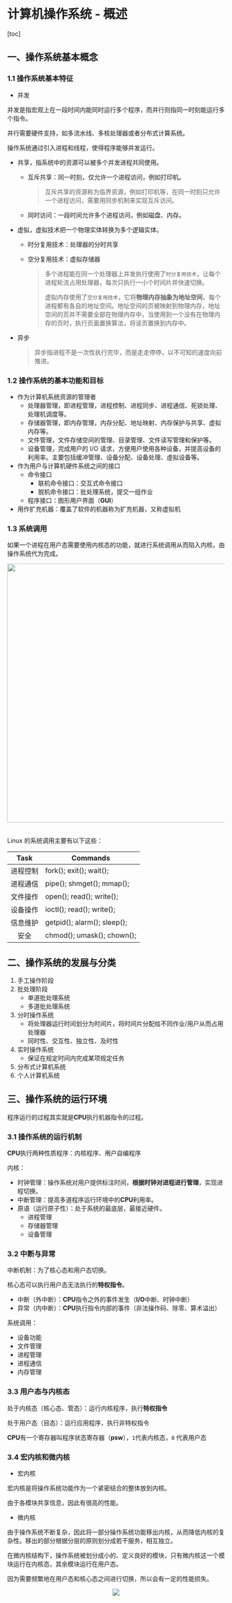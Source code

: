 # 计算机操作系统 - 概述
[toc]

## 一、操作系统基本概念

### 1.1 操作系统基本特征

- 并发

并发是指宏观上在一段时间内能同时运行多个程序，而并行则指同一时刻能运行多个指令。

并行需要硬件支持，如多流水线、多核处理器或者分布式计算系统。

操作系统通过引入进程和线程，使得程序能够并发运行。

- 共享，指系统中的资源可以被多个并发进程共同使用。

  - 互斥共享：同一时刻，仅允许一个进程访问，例如打印机。

    > 互斥共享的资源称为临界资源，例如打印机等，在同一时刻只允许一个进程访问，需要用同步机制来实现互斥访问。

  - 同时访问：一段时间允许多个进程访问，例如磁盘、内存。

- 虚拟，虚拟技术把一个物理实体转换为多个逻辑实体。

  - 时分复用技术：处理器的分时共享

  - 空分复用技术：虚拟存储器

    > 多个进程能在同一个处理器上并发执行使用了`时分复用技术`，让每个进程轮流占用处理器，每次只执行一小个时间片并快速切换。
    >
    > 虚拟内存使用了`空分复用技术`，它将**物理内存抽象为地址空间**，每个进程都有各自的地址空间。地址空间的页被映射到物理内存，地址空间的页并不需要全部在物理内存中，当使用到一个没有在物理内存的页时，执行页面置换算法，将该页置换到内存中。

- 异步

  > 异步指进程不是一次性执行完毕，而是走走停停，以不可知的速度向前推进。

### 1.2  操作系统的基本功能和目标

- 作为计算机系统资源的管理者
  - 处理器管理，即进程管理，进程控制、进程同步、进程通信、死锁处理、处理机调度等。
  - 存储器管理，即内存管理，内存分配、地址映射、内存保护与共享、虚拟内存等。
  - 文件管理，文件存储空间的管理、目录管理、文件读写管理和保护等。
  - 设备管理，完成用户的 I/O 请求，方便用户使用各种设备，并提高设备的利用率。主要包括缓冲管理、设备分配、设备处理、虛拟设备等。
- 作为用户与计算机硬件系统之间的接口
  - 命令接口
    - 联机命令接口：交互式命令接口
    - 脱机命令接口：批处理系统，提交一组作业
  - 程序接口：图形用户界面（**GUI**）
- 用作扩充机器：覆盖了软件的机器称为扩充机器，又称虚拟机

### 1.3 系统调用

如果一个进程在用户态需要使用内核态的功能，就进行系统调用从而陷入内核，由操作系统代为完成。

<div align="center"> <img src="https://cs-notes-1256109796.cos.ap-guangzhou.myqcloud.com/tGPV0.png" width="600"/> </div><br>

Linux 的系统调用主要有以下这些：

| Task | Commands |
| :---: | --- |
| 进程控制 | fork(); exit(); wait(); |
| 进程通信 | pipe(); shmget(); mmap(); |
| 文件操作 | open(); read(); write(); |
| 设备操作 | ioctl(); read(); write(); |
| 信息维护 | getpid(); alarm(); sleep(); |
| 安全 | chmod(); umask(); chown(); |

## 二、操作系统的发展与分类

1. 手工操作阶段
2. 批处理阶段
   - 单道批处理系统
   - 多道批处理系统
3. 分时操作系统
   - 将处理器运行时间划分为时间片，将时间片分配给不同作业/用户从而占用处理器
   - 同时性、交互性、独立性、及时性
4. 实时操作系统
   - 保证在规定时间内完成某项规定任务
5. 分布式计算机系统
6. 个人计算机系统

## 三、操作系统的运行环境

程序运行的过程其实就是**CPU**执行机器指令的过程。

### 3.1 操作系统的运行机制

**CPU**执行两种性质程序：内核程序、用户自编程序

内核：

- 时钟管理：操作系统对用户提供标注时间，**根据时钟对进程进行管理**，实现进程切换。
- 中断管理：提高多道程序运行环境中的**CPU**利用率。
- 原语（运行原子性）：处于系统的最底层，最接近硬件。
  - 进程管理
  - 存储器管理
  - 设备管理

### 3.2 中断与异常

中断机制：为了核心态和用户态切换。

核心态可以执行用户态无法执行的**特权指令**。

- 中断（外中断）：**CPU**指令之外的事件发生（**I/O**中断、时钟中断）
- 异常（内中断）：**CPU**执行指令内部的事件（非法操作码、除零、算术溢出）

系统调用：

- 设备功能
- 文件管理
- 进程管理
- 进程通信
- 内存管理

### 3.3 用户态与内核态

处于内核态（核心态、管态）：运行内核程序，执行**特权指令**

处于用户态（目态）：运行应用程序，执行非特权指令

**CPU**有一个寄存器叫程序状态寄存器（**psw**），`1`代表内核态，`0` 代表用户态

### 3.4 宏内核和微内核

-  宏内核

宏内核是将操作系统功能作为一个紧密结合的整体放到内核。

由于各模块共享信息，因此有很高的性能。

-  微内核

由于操作系统不断复杂，因此将一部分操作系统功能移出内核，从而降低内核的复杂性。移出的部分根据分层的原则划分成若干服务，相互独立。

在微内核结构下，操作系统被划分成小的、定义良好的模块，只有微内核这一个模块运行在内核态，其余模块运行在用户态。

因为需要频繁地在用户态和核心态之间进行切换，所以会有一定的性能损失。

<div align="center"> <img src="https://cs-notes-1256109796.cos.ap-guangzhou.myqcloud.com/2_14_microkernelArchitecture.jpg"/> </div><br>
